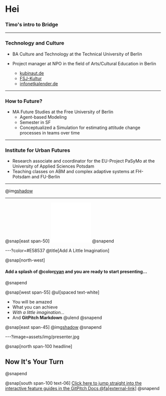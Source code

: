 # Hei
### Timo's intro to Bridge

---

### Technology and Culture
* BA Culture and Technology at the Technical University of Berlin

* Project manager at NPO in the field of Arts/Cultural Education in Berlin

  * [kubinaut.de](https://www.kubinaut.de/de)
  * [FSJ-Kultur](http://lkj-berlin.de/fsjkultur/)
  * [infonetkalender.de](http://www.infonetkalender.de/)
---

### How to Future?
* MA Future Studies at the Free University of Berlin
  * Agent-based Modeling
  * Semester in SF
  * Conceptualized a Simulation for estimating attitude change processes in teams over time

---
### Institute for Urban Futures
* Research associate and coordinator for the EU-Project PaSyMo at the University of Applied Sciences Potsdam
* Teaching classes on ABM and complex adaptive systems at FH-Potsdam and FU-Berlin

---
@img[shadow](assets/img/video.png)

---

@snap[east span-50]
![](assets/img/logo_ui.png)
@snapend

---?color=#E58537
@title[Add A Little Imagination]

@snap[north-west]
#### Add a splash of @color[cyan](**color**) and you are ready to start presenting...
@snapend

@snap[west span-55]
@ul[spaced text-white]
- You will be amazed
- What you can achieve
- *With a little imagination...*
- And **GitPitch Markdown**
@ulend
@snapend

@snap[east span-45]
@img[shadow](assets/img/conference.png)
@snapend

---?image=assets/img/presenter.jpg

@snap[north span-100 headline]
## Now It's Your Turn
@snapend

@snap[south span-100 text-06]
[Click here to jump straight into the interactive feature guides in the GitPitch Docs @fa[external-link]](https://gitpitch.com/docs/getting-started/tutorial/)
@snapend
